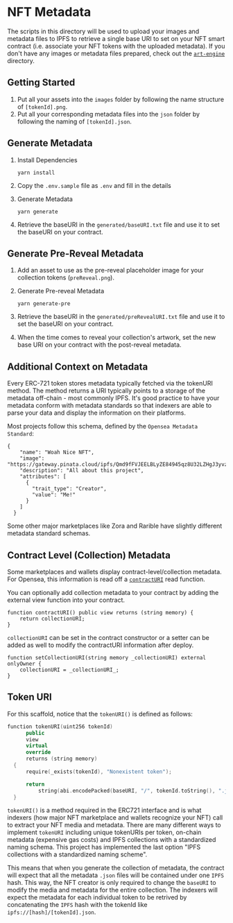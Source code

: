 # NFT Metadata

The scripts in this directory will be used to upload your images and metadata files to IPFS to retrieve a single base URI to set on your NFT smart contract (i.e. associate your NFT tokens with the uploaded metadata). If you don't have any images or metadata files prepared, check out the [`art-engine`](../art-engine) directory.

## Getting Started

1. Put all your assets into the `images` folder by following the name structure of `[tokenId].png`.
2. Put all your corresponding metadata files into the `json` folder by following the naming of `[tokenId].json`.

## Generate Metadata

1. Install Dependencies

   ```
   yarn install
   ```

1. Copy the `.env.sample` file as `.env` and fill in the details

1. Generate Metadata

   ```
   yarn generate
   ```

1. Retrieve the baseURI in the `generated/baseURI.txt` file and use it to set the baseURI on your contract.

## Generate Pre-Reveal Metadata

1. Add an asset to use as the pre-reveal placeholder image for your collection tokens (`preReveal.png`).

1. Generate Pre-reveal Metadata

   ```
   yarn generate-pre
   ```

1. Retrieve the baseURI in the `generated/preRevealURI.txt` file and use it to set the baseURI on your contract.

1. When the time comes to reveal your collection's artwork, set the new base URI on your contract with the post-reveal metadata.

## Additional Context on Metadata

Every ERC-721 token stores metadata typically fetched via the tokenURI method. The method returns a URI typically points to a storage of the metadata off-chain - most commonly IPFS. It's good practice to have your metadata conform with metadata standards so that indexers are able to parse your data and display the information on their platforms.

Most projects follow this schema, defined by the `Opensea Metadata Standard`:

```
{
    "name": "Woah Nice NFT",
    "image": "https://gateway.pinata.cloud/ipfs/Qmd9fFVJEELBLyZE84945qz8U32LZHgJ3yvzPbU4L2vxvD",
    "description": "All about this project",
    "attributes": [
      {
        "trait_type": "Creator",
        "value": "Me!"
      }
    ]
  }
```

Some other major marketplaces like Zora and Rarible have slightly different metadata standard schemas.

## Contract Level (Collection) Metadata

Some marketplaces and wallets display contract-level/collection metadata. For Opensea, this information is read off a [`contractURI`](https://docs.opensea.io/docs/contract-level-metadata) read function.

You can optionally add collection metadata to your contract by adding the external view function into your contract.

```
function contractURI() public view returns (string memory) {
    return collectionURI;
}
```

`collectionURI` can be set in the contract constructor or a setter can be added as well to modify the contractURI information after deploy.

```
function setCollectionURI(string memory _collectionURI) external onlyOwner {
    collectionURI = _collectionURI_;
}
```

## Token URI

For this scaffold, notice that the `tokenURI()` is defined as follows:

```cpp
function tokenURI(uint256 tokenId)
      public
      view
      virtual
      override
      returns (string memory)
  {
      require(_exists(tokenId), "Nonexistent token");

      return
          string(abi.encodePacked(baseURI, "/", tokenId.toString(), ".json"));
  }
```

`tokenURI()` is a method required in the ERC721 interface and is what indexers (how major NFT marketplace and wallets recognize your NFT) call to extract your NFT media and metadata. There are many different ways to implement `tokenURI` including unique tokenURIs per token, on-chain metadata (expensive gas costs) and IPFS collections with a standardized naming schema. This project has implemented the last option "IPFS collections with a standardized naming scheme".

This means that when you generate the collection of metadata, the contract will expect that all the metadata `.json` files will be contained under one `IPFS` hash. This way, the NFT creator is only required to change the `baseURI` to modify the media and metadata for the entire collection. The indexers will expect the metadata for each individual token to be retrived by concatenating the `IPFS` hash with the tokenId like `ipfs://[hash]/[tokenId].json`.

